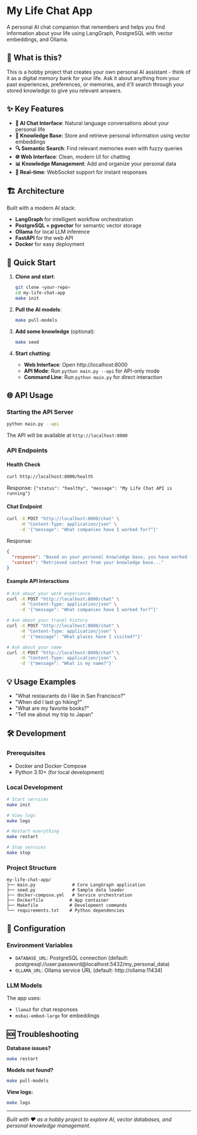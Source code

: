# My Life Chat App

A personal AI chat companion that remembers and helps you find information about your life using LangGraph, PostgreSQL with vector embeddings, and Ollama.

## 🎯 What is this?

This is a hobby project that creates your own personal AI assistant - think of it as a digital memory bank for your life. Ask it about anything from your past experiences, preferences, or memories, and it'll search through your stored knowledge to give you relevant answers.

## ✨ Key Features

- **🤖 AI Chat Interface**: Natural language conversations about your personal life
- **🧠 Knowledge Base**: Store and retrieve personal information using vector embeddings
- **🔍 Semantic Search**: Find relevant memories even with fuzzy queries
- **🌐 Web Interface**: Clean, modern UI for chatting
- **📊 Knowledge Management**: Add and organize your personal data
- **🚀 Real-time**: WebSocket support for instant responses

## 🏗️ Architecture

Built with a modern AI stack:
- **LangGraph** for intelligent workflow orchestration
- **PostgreSQL + pgvector** for semantic vector storage
- **Ollama** for local LLM inference
- **FastAPI** for the web API
- **Docker** for easy deployment

## 🚀 Quick Start

1. **Clone and start**:
   ```bash
   git clone <your-repo>
   cd my-life-chat-app
   make init
   ```

2. **Pull the AI models**:
   ```bash
   make pull-models
   ```

3. **Add some knowledge** (optional):
   ```bash
   make seed
   ```

4. **Start chatting**:
   - **Web Interface**: Open http://localhost:8000
   - **API Mode**: Run `python main.py --api` for API-only mode
   - **Command Line**: Run `python main.py` for direct interaction

## 🌐 API Usage

### Starting the API Server
```bash
python main.py --api
```

The API will be available at `http://localhost:8000`

### API Endpoints

#### Health Check
```bash
curl http://localhost:8000/health
```
Response: `{"status": "healthy", "message": "My Life Chat API is running"}`

#### Chat Endpoint
```bash
curl -X POST "http://localhost:8000/chat" \
     -H "Content-Type: application/json" \
     -d '{"message": "What companies have I worked for?"}'
```

Response:
```json
{
  "response": "Based on your personal knowledge base, you have worked for...",
  "context": "Retrieved context from your knowledge base..."
}
```

#### Example API Interactions
```bash
# Ask about your work experience
curl -X POST "http://localhost:8000/chat" \
     -H "Content-Type: application/json" \
     -d '{"message": "What companies have I worked for?"}'

# Ask about your travel history
curl -X POST "http://localhost:8000/chat" \
     -H "Content-Type: application/json" \
     -d '{"message": "What places have I visited?"}'

# Ask about your name
curl -X POST "http://localhost:8000/chat" \
     -H "Content-Type: application/json" \
     -d '{"message": "What is my name?"}'
```

## 💡 Usage Examples

- "What restaurants do I like in San Francisco?"
- "When did I last go hiking?"
- "What are my favorite books?"
- "Tell me about my trip to Japan"

## 🛠️ Development

### Prerequisites
- Docker and Docker Compose
- Python 3.10+ (for local development)

### Local Development
```bash
# Start services
make init

# View logs
make logs

# Restart everything
make restart

# Stop services
make stop
```

### Project Structure
```
my-life-chat-app/
├── main.py              # Core LangGraph application
├── seed.py              # Sample data loader
├── docker-compose.yml   # Service orchestration
├── Dockerfile          # App container
├── Makefile            # Development commands
└── requirements.txt    # Python dependencies
```

## 🔧 Configuration

### Environment Variables
- `DATABASE_URL`: PostgreSQL connection (default: postgresql://user:password@localhost:5432/my_personal_data)
- `OLLAMA_URL`: Ollama service URL (default: http://ollama:11434)

### LLM Models
The app uses:
- `llama3` for chat responses
- `mxbai-embed-large` for embeddings

## 🆘 Troubleshooting

**Database issues?**
```bash
make restart
```

**Models not found?**
```bash
make pull-models
```

**View logs:**
```bash
make logs
```

---

*Built with ❤️ as a hobby project to explore AI, vector databases, and personal knowledge management.*
